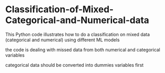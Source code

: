 # Classification-of-Mixed-Categorical-and-Numerical-data
This Python code illustrates how to do a classification on mixed data (categorical and numerical) using different ML models

the code is dealing with missed data from both numerical and categorical variables

categorical data should be converted into dummies variables first


